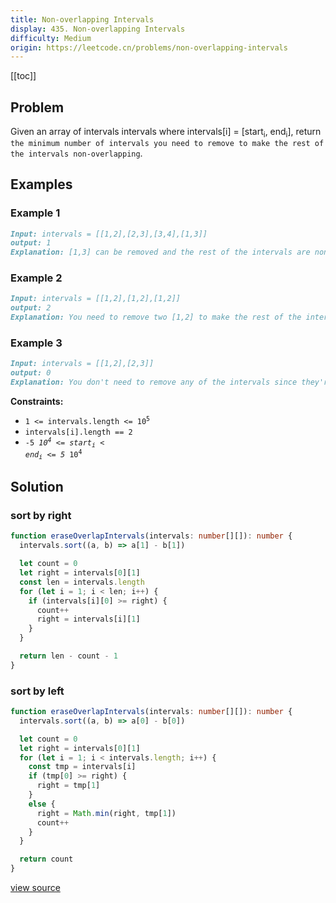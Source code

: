 ```yaml
---
title: Non-overlapping Intervals
display: 435. Non-overlapping Intervals
difficulty: Medium
origin: https://leetcode.cn/problems/non-overlapping-intervals
---
```


[[toc]]

## Problem

Given an array of intervals intervals where intervals[i] = [start<sub>i</sub>, end<sub>i</sub>], return `the minimum number of intervals you need to remove to make the rest of the intervals non-overlapping`.

## Examples

### Example 1

```md
Input: intervals = [[1,2],[2,3],[3,4],[1,3]]
output: 1
Explanation: [1,3] can be removed and the rest of the intervals are non-overlapping.
```

### Example 2

```md
Input: intervals = [[1,2],[1,2],[1,2]]
output: 2
Explanation: You need to remove two [1,2] to make the rest of the intervals non-overlapping.
```

### Example 3

```md
Input: intervals = [[1,2],[2,3]]
output: 0
Explanation: You don't need to remove any of the intervals since they're already non-overlapping.
```

**Constraints:**

- <code>1 <= intervals.length <= 10<sup>5</sup></code>
- `intervals[i].length == 2`
- <code>-5 *10<sup>4</sup> <= start<sub>i</sub> < end<sub>i</sub> <= 5* 10<sup>4</sup></code>

## Solution

### sort by right

```ts
function eraseOverlapIntervals(intervals: number[][]): number {
  intervals.sort((a, b) => a[1] - b[1])

  let count = 0
  let right = intervals[0][1]
  const len = intervals.length
  for (let i = 1; i < len; i++) {
    if (intervals[i][0] >= right) {
      count++
      right = intervals[i][1]
    }
  }

  return len - count - 1
}
```

### sort by left

```ts
function eraseOverlapIntervals(intervals: number[][]): number {
  intervals.sort((a, b) => a[0] - b[0])

  let count = 0
  let right = intervals[0][1]
  for (let i = 1; i < intervals.length; i++) {
    const tmp = intervals[i]
    if (tmp[0] >= right) {
      right = tmp[1]
    }
    else {
      right = Math.min(right, tmp[1])
      count++
    }
  }

  return count
}
```

[view source](https://leetcode.cn/problems/non-overlapping-intervals)
